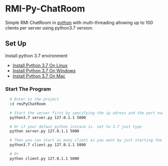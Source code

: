 # RMI-Py-ChatRoom
Simple RMI ChatRoom in [python]("https://www.python.org/") with multi-threading allowing up to 100 clients per server using python3.7 version.

## Set Up
Install python 3.7 environment
* [Install Python 3.7 On Linux]("https://tecadmin.net/install-python-3-7-on-ubuntu-linuxmint/")
* [Install Python 3.7 On Windows]("https://www.ics.uci.edu/~pattis/common/handouts/pythoneclipsejava/python.html")
* [Install Python 3.7 On Mac]("https://wsvincent.com/install-python3-mac/")

### Start The Program
```sh
  # Enter in the project
  cd rmiPyChatRoom

  # Start the server first by specifying the ip adress and the port number
  python3.7 server.py 127.0.1.1 5000

  # Or if your defaut python instace is  set to 3.7 just type
  python server.py 127.0.1.1 5000

  # Then you can start as many client as you want by just starting the client specifying the ip and the port
  python3.7 client.py 127.0.1.1 5000

  # Or
  python client.py 127.0.1.1 5000
```
